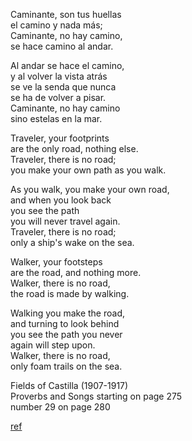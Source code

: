 
Caminante, son tus huellas  
el camino y nada más;  
Caminante, no hay camino,  
se hace camino al andar.  

Al andar se hace el camino,  
y al volver la vista atrás  
se ve la senda que nunca  
se ha de volver a pisar.  
Caminante, no hay camino  
sino estelas en la mar.  


Traveler, your footprints  
are the only road, nothing else.  
Traveler, there is no road;  
you make your own path as you walk.

As you walk, you make your own road,  
and when you look back  
you see the path  
you will never travel again.  
Traveler, there is no road;  
only a ship's wake on the sea.

Walker, your footsteps  
are the road, and nothing more.  
Walker, there is no road,  
the road is made by walking.

Walking you make the road,  
and turning to look behind  
you see the path you never  
again will step upon.  
Walker, there is no road,  
only foam trails on the sea.

Fields of Castilla (1907-1917)  
Proverbs and Songs starting on page 275  
number 29 on page 280

[ref](https://www.favoritepoem.org/poem_CaminanteNoHayCamino.html)
